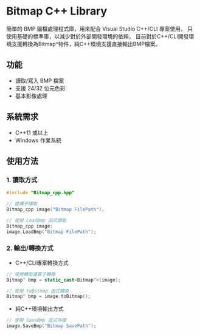 # Bitmap C++ Library

簡單的 BMP 圖檔處理程式庫，用來配合 Visual Studio C++/CLI 專案使用，
只使用基礎的標準庫，以減少對於外部開發環境的依賴，
目前對於C++/CLI開發環境支援轉換為Bitmap^物件，純C++環境支援直接輸出BMP檔案。

## 功能
- 讀取/寫入 BMP 檔案
- 支援 24/32 位元色彩
- 基本影像處理

## 系統需求
- C++11 或以上
- Windows 作業系統

## 使用方法

### 1. 讀取方式
```cpp
#include "Bitmap_cpp.hpp"

// 建構子讀取
Bitmap_cpp image("Bitmap FilePath");

// 使用 LoadBmp 函式讀取
Bitmap_cpp image;
image.LoadBmp("Bitmap FilePath");
```

### 2. 輸出/轉換方式
- C++/CLI專案轉換方式
```cpp
// 使用轉型運算子轉換
Bitmap^ bmp = static_cast<Bitmap^>(image);

// 使用 toBitmap 函式轉換
Bitmap^ bmp = image.toBitmap();
```

- 純C++環境輸出方式
```cpp
// 使用 SaveBmp 函式存檔
image.SaveBmp("Bitmap SavePath");
```
